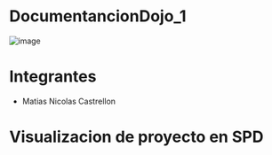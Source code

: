 # DocumentancionDojo_1
![image](https://user-images.githubusercontent.com/99512390/234987533-304fff41-6759-43d3-a6dc-27f48a7acd59.png)
# Integrantes
- Matias Nicolas Castrellon
# Visualizacion de proyecto en SPD
